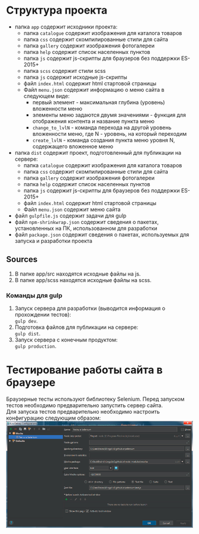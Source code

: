 ﻿# Структура проекта
- папка `app` содержит исходники проекта:
    - папка `catalogue` содержит изображения для каталога товаров
    - папка `css` содержит скомпилированные стили для сайта
    - папка `gallery` содержит изображения фотогалереи
    - папка `help` содержит список населенных пунктов
    - папка `js` содержит js-скрипты для браузеров без поддержки ES-2015+
    - папка `scss` содержит стили scss
    - папка `js` содержит исходные js-скрипты
    - файл `index.html` содержит html стартовой страницы
    - Файл `menu.json` содержит информацию о меню сайта в следующем виде:
      - первый элемент - максимальная глубина (уровень) вложенности меню
      - элементы меню задаются двумя значениями - функция для отображения контента и название пункта меню
      - `change_to_lvlN` - команда перехода на другой уровень вложенности меню, где N - уровень, на который переходим
      - `create_lvlN` - команда создания пункта меню уровня N, содержащего вложенное меню 
- папка `dist` содержит проект, подготовленный для публикации на сервере:
    - папка `catalogue` содержит изображения для каталога товаров
    - папка `css` содержит скомпилированные стили для сайта
    - папка `gallery` содержит изображения фотогалереи
    - папка `help` содержит список населенных пунктов
    - папка `js` содержит js-скрипты для браузеров без поддержки ES-2015+
    - файл `index.html` содержит html стартовой страницы
    - Файл `menu.json` содержит меню сайта
- файл `gulpfile.js` содержит задачи для gulp
- файл `npm-shrinkwrap.json` содержит сведения о пакетах, установленных на ПК, использованном для разработки
- файл `package.json` содержит сведения о пакетах, используемых для запуска и разработки проекта

## Sources
1. В папке app/src находятся исходные файлы на js.
2. В папке app/scss находятся исходные файлы на scss.

### Команды для gulp
1. Запуск сервера для разработки (выводится информация о прохождении тестов):  
`gulp dev`.
2. Подготовка файлов для публикации на сервере:  
`gulp dist`.
3. Запуск сервера с конечным продуктом:  
`gulp production`.

# Тестирование работы сайта в браузере
Браузерные тесты используют библиотеку Selenium. Перед запуском тестов необходимо предварительно запустить сервер сайта.  
Для запуска тестов предварительно необходимо настроить конфигурацию следующим образом:
![alt text](https://github.com/k1ngp1n2/k1ngp1n2.github.io/blob/master/selenium/Selenium%20settings.jpg)